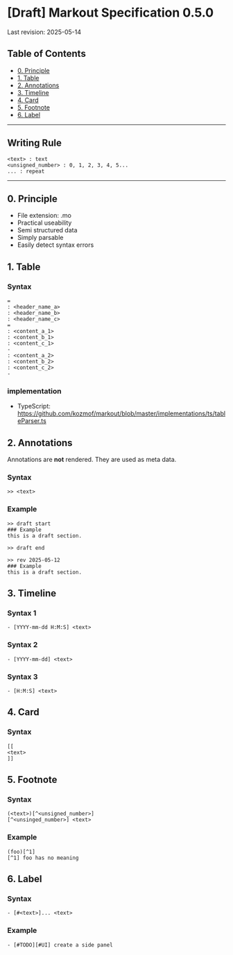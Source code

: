 # [Draft] Markout Specification 0.5.0
Last revision: 2025-05-14

## Table of Contents
- [0. Principle](#0-Principle)
- [1. Table](#1-Table)
- [2. Annotations](#2-Annotations)
- [3. Timeline](#3-Timeline)
- [4. Card](#4-Card)
- [5. Footnote](#5-Footnote)
- [6. Label](#6-Label)
---

## Writing Rule
```
<text> : text
<unsigned_number> : 0, 1, 2, 3, 4, 5...
... : repeat
```
---

## 0. Principle
- File extension: .mo
- Practical useability
- Semi structured data
- Simply parsable
- Easily detect syntax errors


## 1. Table
### Syntax
```
=
: <header_name_a>
: <header_name_b>
: <header_name_c>
=
: <content_a_1>
: <content_b_1>
: <content_c_1>
-
: <content_a_2>
: <content_b_2>
: <content_c_2>
-
```

### implementation
- TypeScript: https://github.com/kozmof/markout/blob/master/implementations/ts/tableParser.ts


## 2. Annotations
Annotations are **not** rendered. They are used as meta data.

### Syntax
```
>> <text>
```
### Example
```
>> draft start
### Example
this is a draft section.

>> draft end
```
```
>> rev 2025-05-12
### Example
this is a draft section.
```

## 3. Timeline
### Syntax 1
```
- [YYYY-mm-dd H:M:S] <text>
```

### Syntax 2
```
- [YYYY-mm-dd] <text>
```

### Syntax 3
```
- [H:M:S] <text>
```

## 4. Card
### Syntax
```
[[
<text>
]]
```
## 5. Footnote 
### Syntax
```
(<text>)[^<unsigned_number>]
[^<unsinged_number>] <text>
```
### Example
```
(foo)[^1]
[^1] foo has no meaning
```

## 6. Label
### Syntax
```
- [#<text>]... <text>
```

### Example
```
- [#TODO][#UI] create a side panel
```
